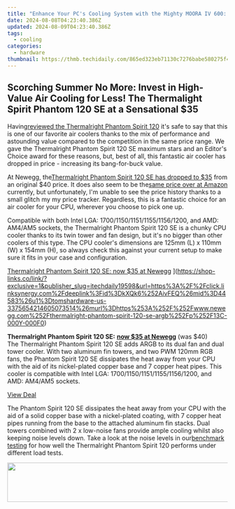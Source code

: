```yaml
---
title: "Enhance Your PC's Cooling System with the Mighty MOORA IV 600: Nine 200Mm Fans and a Bulky 35Lbs Radiator for Under $600"
date: 2024-08-08T04:23:40.386Z
updated: 2024-08-09T04:23:40.386Z
tags:
  - cooling
categories:
  - hardware
thumbnail: https://thmb.techidaily.com/865ed323eb71130c7276babe580275f4674927ba17ed6f4bfafe6ec23c46bab1.jpg
---
```


## Scorching Summer No More: Invest in High-Value Air Cooling for Less! The Thermalight Spirit Phantom 120 SE at a Sensational $35

Having[reviewed the Thermalright Phantom Spirit 120](https://www.tomshardware.com/reviews/thermalright-phantom-spirit-120-review) it's safe to say that this is one of our favorite air coolers thanks to the mix of performance and astounding value compared to the competition in the same price range. We gave the Thermalright Phantom Spirit 120 SE maximum stars and an Editor's Choice award for these reasons, but, best of all, this fantastic air cooler has dropped in price - increasing its bang-for-buck value.

 At Newegg, the[Thermalright Phantom Spirit 120 SE has dropped to $35](https://shop-links.co/link/?exclusive=1&publisher_slug=itechdaily19598&url=https%3A%2F%2Fclick.linksynergy.com%2Fdeeplink%3Fid%3DkXQk6%252AivFEQ%26mid%3D44583%26u1%3Dtomshardware-us-4890527282452983055%26murl%3Dhttps%253A%252F%252Fwww.newegg.com%252Fthermalright-phantom-spirit-120-se-argb%252Fp%252F13C-000Y-000F0) from an original $40 price. It does also seem to be the[same price over at Amazon](https://target.georiot.com/Proxy.ashx?tsid=45723&GR%5FURL=https%3A%2F%2Famazon.com%2FThermalright-Phantom-Spirit-Cooler-Heatpipes%2Fdp%2FB0BR3JQTSN%2F%3Ftag%3Dhawk-future-20%26ascsubtag%3Dtomshardware-us-1587143952436572547-20) currently, but unfortunately, I'm unable to see the price history thanks to a small glitch my my price tracker. Regardless, this is a fantastic choice for an air cooler for your CPU, wherever you choose to pick one up.

 Compatible with both Intel LGA: 1700/1150/1151/1155/1156/1200, and AMD: AM4/AM5 sockets, the Thermalright Phantom Spirit 120 SE is a chunky CPU cooler thanks to its twin tower and fan design, but it's no bigger than other coolers of this type. The CPU cooler's dimensions are 125mm (L) x 110mm (W) x 154mm (H), so always check this against your current setup to make sure it fits in your case and configuration.

[Thermalright Phantom Spirit 120 SE: now $35 at Newegg](https://cdn.mos.cms.futurecdn.net/LmkbtBFnZeT3gDtS9ck5Am-200-100.png "Thermalright Phantom Spirit 120 SE: now $35 at Newegg") ](https://shop-links.co/link/?exclusive=1&publisher_slug=itechdaily19598&url=https%3A%2F%2Fclick.linksynergy.com%2Fdeeplink%3Fid%3DkXQk6%252AivFEQ%26mid%3D44583%26u1%3Dtomshardware-us-3375654214605073514%26murl%3Dhttps%253A%252F%252Fwww.newegg.com%252Fthermalright-phantom-spirit-120-se-argb%252Fp%252F13C-000Y-000F0)

**Thermalright Phantom Spirit 120 SE:** [**now $35 at Newegg**](https://shop-links.co/link/?exclusive=1&publisher_slug=itechdaily19598&url=https%3A%2F%2Fclick.linksynergy.com%2Fdeeplink%3Fid%3DkXQk6%252AivFEQ%26mid%3D44583%26u1%3Dtomshardware-us-1097560431561927090%26murl%3Dhttps%253A%252F%252Fwww.newegg.com%252Fthermalright-phantom-spirit-120-se-argb%252Fp%252F13C-000Y-000F0) (was $40)  
 The Thermalright Phantom Spirit 120 SE adds ARGB to its dual fan and dual tower cooler. With two aluminum fin towers, and two PWM 120mm RGB fans, the Phantom Spirit 120 SE dissipates the heat away from your CPU with the aid of its nickel-plated copper base and 7 copper heat pipes. This cooler is compatible with Intel LGA: 1700/1150/1151/1155/1156/1200, and AMD: AM4/AM5 sockets.

[View Deal](https://shop-links.co/link/?exclusive=1&publisher_slug=itechdaily19598&url=https%3A%2F%2Fclick.linksynergy.com%2Fdeeplink%3Fid%3DkXQk6%252AivFEQ%26mid%3D44583%26u1%3Dtomshardware-us-3375654214605073514%26murl%3Dhttps%253A%252F%252Fwww.newegg.com%252Fthermalright-phantom-spirit-120-se-argb%252Fp%252F13C-000Y-000F0)

 The Phantom Spirit 120 SE dissipates the heat away from your CPU with the aid of a solid copper base with a nickel-plated coating, with 7 copper heat pipes running from the base to the attached aluminum fin stacks. Dual towers combined with 2 x low-noise fans provide ample cooling whilst also keeping noise levels down. Take a look at the noise levels in our[benchmark testing](https://www.tomshardware.com/reviews/thermalright-phantom-spirit-120-review/2) for how well the Thermalright Phantom Spirit 120 performs under different load tests.

<ins class="adsbygoogle"
     style="display:block"
     data-ad-format="autorelaxed"
     data-ad-client="ca-pub-7571918770474297"
     data-ad-slot="1223367746"></ins>



<ins class="adsbygoogle"
     style="display:block"
     data-ad-client="ca-pub-7571918770474297"
     data-ad-slot="8358498916"
     data-ad-format="auto"
     data-full-width-responsive="true"></ins>

<!-- affiliate ads begin -->
<a href="https://mindmanager.sjv.io/c/5597632/1787667/20231" target="_top" id="1787667"><img src="//a.impactradius-go.com/display-ad/20231-1787667" border="0" alt="" width="728" height="90"/></a><img height="0" width="0" src="https://imp.pxf.io/i/5597632/1787667/20231" style="position:absolute;visibility:hidden;" border="0" />
<!-- affiliate ads end -->